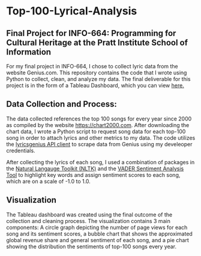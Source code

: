 # Top-100-Lyrical-Analysis

## Final Project for INFO-664: Programming for Cultural Heritage at the Pratt Institute School of Information

For my final project in INFO-664, I chose to collect lyric data from the website Genius.com. This repository contains the code that I wrote using Python to collect, clean, and analyze my data. The final deliverable for this project is in the form of a Tableau Dashboard, which you can view [here.](https://public.tableau.com/app/profile/kailen.santos3222/viz/Top100LyricalAnalysis/Dashboard1?publish=yes) 

## Data Collection and Process:

The data collected references the top 100 songs for every year since 2000 as compiled by the website https://chart2000.com. After downloading the chart data, I wrote a Python script to request song data for each top-100 song in order to attach lyrics and other metrics to my data. The code utilizes the [lyricsgenius API client](https://lyricsgenius.readthedocs.io/en/master/) to scrape data from Genius using my develeoper credentials.

After collecting the lyrics of each song, I used a combination of packages in the [Natural Langauge Toolkit (NLTK)](https://www.nltk.org) and the [VADER Sentiment Analysis Tool](https://github.com/cjhutto/vaderSentiment) to highlight key words and assign sentiment scores to each song, which are on a scale of -1.0 to 1.0. 

## Visualization

The Tableau dashboard was created using the final outcome of the collection and cleaning process. The visualization contains 3 main components: A circle graph depicting the number of page views for each song and its sentiment scores, a bubble chart that shows the approximated global revenue share and general sentiment of each song, and a pie chart showing the distribution the sentiments of top-100 songs every year.
